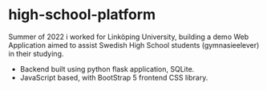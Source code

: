 # high-school-platform
Summer of 2022 i worked for Linköping University, building a demo Web Application aimed to assist Swedish High School students (gymnasieelever) in their studying.

- Backend built using python flask application, SQLite. 
- JavaScript based, with BootStrap 5 frontend CSS library. 
